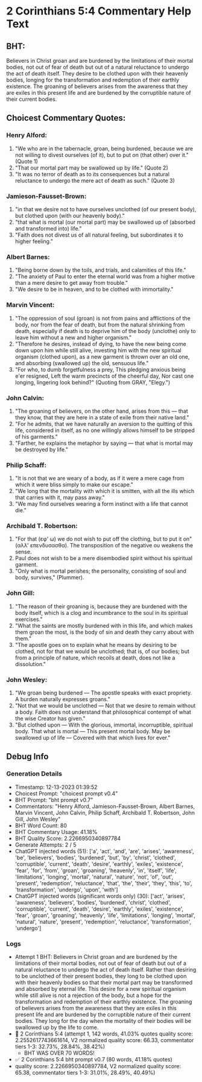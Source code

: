 # 2 Corinthians 5:4 Commentary Help Text

## BHT:
Believers in Christ groan and are burdened by the limitations of their mortal bodies, not out of fear of death but out of a natural reluctance to undergo the act of death itself. They desire to be clothed upon with their heavenly bodies, longing for the transformation and redemption of their earthly existence. The groaning of believers arises from the awareness that they are exiles in this present life and are burdened by the corruptible nature of their current bodies.

## Choicest Commentary Quotes:
### Henry Alford:
1. "We who are in the tabernacle, groan, being burdened, because we are not willing to divest ourselves (of it), but to put on (that other) over it." (Quote 1)
2. "That our mortal part may be swallowed up by life." (Quote 2)
3. "It was no terror of death as to its consequences but a natural reluctance to undergo the mere act of death as such." (Quote 3)

### Jamieson-Fausset-Brown:
1. "in that we desire not to have ourselves unclothed (of our present body), but clothed upon (with our heavenly body)." 
2. "that what is mortal (our mortal part) may be swallowed up of (absorbed and transformed into) life." 
3. "Faith does not divest us of all natural feeling, but subordinates it to higher feeling."

### Albert Barnes:
1. "Being borne down by the toils, and trials, and calamities of this life."
2. "The anxiety of Paul to enter the eternal world was from a higher motive than a mere desire to get away from trouble."
3. "We desire to be in heaven, and to be clothed with immortality."

### Marvin Vincent:
1. "The oppression of soul (groan) is not from pains and afflictions of the body, nor from the fear of death, but from the natural shrinking from death, especially if death is to deprive him of the body (unclothe) only to leave him without a new and higher organism." 
2. "Therefore he desires, instead of dying, to have the new being come down upon him while still alive, investing him with the new spiritual organism (clothed upon), as a new garment is thrown over an old one, and absorbing (swallowed up) the old, sensuous life."
3. "For who, to dumb forgetfulness a prey, This pledging anxious being e'er resigned, Left the warm precincts of the cheerful day, Nor cast one longing, lingering look behind?" (Quoting from GRAY, "Elegy.")

### John Calvin:
1. "The groaning of believers, on the other hand, arises from this — that they know, that they are here in a state of exile from their native land."
2. "For he admits, that we have naturally an aversion to the quitting of this life, considered in itself, as no one willingly allows himself to be stripped of his garments."
3. "Farther, he explains the metaphor by saying — that what is mortal may be destroyed by life."

### Philip Schaff:
1. "It is not that we are weary of a body, as if it were a mere cage from which it were bliss simply to make our escape."
2. "We long that the mortality with which it is smitten, with all the ills which that carries with it, may pass away."
3. "We may find ourselves wearing a form instinct with a life that cannot die."

### Archibald T. Robertson:
1. "For that (εφ' ω) we do not wish to put off the clothing, but to put it on" (αλλ' επενδυσασθα). The transposition of the negative ου weakens the sense.
2. Paul does not wish to be a mere disembodied spirit without his spiritual garment.
3. "Only what is mortal perishes; the personality, consisting of soul and body, survives," (Plummer).

### John Gill:
1. "The reason of their groaning is, because they are burdened with the body itself, which is a clog and incumbrance to the soul in its spiritual exercises."
2. "What the saints are mostly burdened with in this life, and which makes them groan the most, is the body of sin and death they carry about with them."
3. "The apostle goes on to explain what he means by desiring to be clothed, not for that we would be unclothed; that is, of our bodies; but from a principle of nature, which recoils at death, does not like a dissolution."

### John Wesley:
1. "We groan being burdened — The apostle speaks with exact propriety. A burden naturally expresses groans."
2. "Not that we would be unclothed — Not that we desire to remain without a body. Faith does not understand that philosophical contempt of what the wise Creator has given."
3. "But clothed upon — With the glorious, immortal, incorruptible, spiritual body. That what is mortal — This present mortal body. May be swallowed up of life — Covered with that which lives for ever."


## Debug Info
### Generation Details
- Timestamp: 12-13-2023 01:39:52
- Choicest Prompt: "choicest prompt v0.4"
- BHT Prompt: "bht prompt v0.7"
- Commentators: "Henry Alford, Jamieson-Fausset-Brown, Albert Barnes, Marvin Vincent, John Calvin, Philip Schaff, Archibald T. Robertson, John Gill, John Wesley"
- BHT Word Count: 80
- BHT Commentary Usage: 41.18%
- BHT Quality Score: 2.2266950340897784
- Generate Attempts: 2 / 5
- ChatGPT injected words (51):
	['a', 'act', 'and', 'are', 'arises', 'awareness', 'be', 'believers', 'bodies', 'burdened', 'but', 'by', 'christ', 'clothed', 'corruptible', 'current', 'death', 'desire', 'earthly', 'exiles', 'existence', 'fear', 'for', 'from', 'groan', 'groaning', 'heavenly', 'in', 'itself', 'life', 'limitations', 'longing', 'mortal', 'natural', 'nature', 'not', 'of', 'out', 'present', 'redemption', 'reluctance', 'that', 'the', 'their', 'they', 'this', 'to', 'transformation', 'undergo', 'upon', 'with']
- ChatGPT injected words (significant words only) (30):
	['act', 'arises', 'awareness', 'believers', 'bodies', 'burdened', 'christ', 'clothed', 'corruptible', 'current', 'death', 'desire', 'earthly', 'exiles', 'existence', 'fear', 'groan', 'groaning', 'heavenly', 'life', 'limitations', 'longing', 'mortal', 'natural', 'nature', 'present', 'redemption', 'reluctance', 'transformation', 'undergo']

### Logs
- Attempt 1 BHT: Believers in Christ groan and are burdened by the limitations of their mortal bodies, not out of fear of death but out of a natural reluctance to undergo the act of death itself. Rather than desiring to be unclothed of their present bodies, they long to be clothed upon with their heavenly bodies so that their mortal part may be transformed and absorbed by eternal life. This desire for a new spiritual organism while still alive is not a rejection of the body, but a hope for the transformation and redemption of their earthly existence. The groaning of believers arises from the awareness that they are exiles in this present life and are burdened by the corruptible nature of their current bodies. They long for the day when the mortality of their bodies will be swallowed up by the life to come.
- 🔄 2 Corinthians 5:4 (attempt 1, 142 words, 41.03% quotes quality score: 2.2552617743661614, V2 normalized quality score: 66.33, commentator tiers 1-3: 32.73%, 28.84%, 38.42%) 
	- BHT WAS OVER 70 WORDS!
- ✅ 2 Corinthians 5:4 bht prompt v0.7 (80 words, 41.18% quotes)
- quality score: 2.2266950340897784, V2 normalized quality score: 65.38, commentator tiers 1-3: 31.01%, 28.49%, 40.49%)
